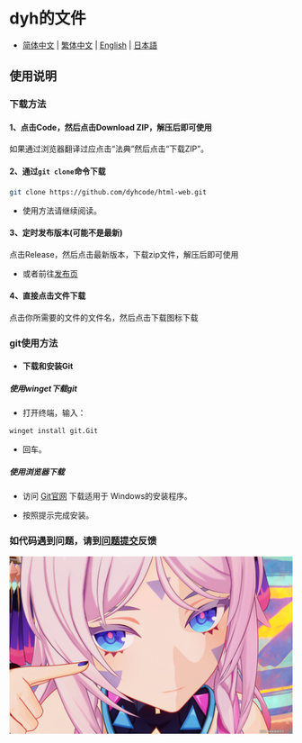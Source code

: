 # dyh的文件

- [简体中文](./README.md) | [繁体中文](./README_zh_TW.md) | [English](./README_en_US.md) | [日本語](./README_ja_JP.md)

## 使用说明

### 下载方法

#### 1、点击Code，然后点击Download ZIP，解压后即可使用

如果通过浏览器翻译过应点击“法典”然后点击“下载ZIP”。

#### 2、通过`git clone`命令下载

```bash
git clone https://github.com/dyhcode/html-web.git
```

- 使用方法请继续阅读。

#### 3、定时发布版本(可能不是最新)

点击Release，然后点击最新版本，下载zip文件，解压后即可使用

- 或者前往[发布页](https://github.com/dyhcode/html-web/releases)

#### 4、直接点击文件下载

点击你所需要的文件的文件名，然后点击下载图标下载

### git使用方法

- #### 下载和安装Git

##### **使用winget下载git**

- 打开终端，输入：

```bash
winget install git.Git
```

- 回车。

##### **使用浏览器下载**

- 访问 [Git官网](https://git-scm.com/downloads/win) 下载适用于
Windows的安装程序。

- 按照提示完成安装。

### 如代码遇到问题，请到[问题提交](https://github.com/dyhcode/html-web/issues)反馈

![茜特菈莉](./images/茜特菈莉.png)
<!-- 我的茜特菈莉就是好看 -->
